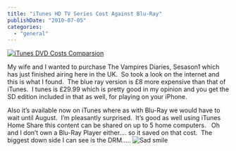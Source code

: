 ```yaml
---
title: "iTunes HD TV Series Cost Against Blu-Ray"
publishDate: "2010-07-05"
categories: 
  - "general"
---
```


[![iTunes DVD Costs Comparsion](http://ramberlinggeek.co.uk/wp-content/uploads/2010/07/iTunesDVDCostsComparsion_thumb.jpg "iTunes DVD Costs Comparsion")](http://ramberlinggeek.co.uk/wp-content/uploads/2010/07/iTunesDVDCostsComparsion.jpg)

  

My wife and I wanted to purchase The Vampires Diaries, Sesason1 which has just finished airing here in the UK.  So took a look on the internet and this is what I found.  The blue ray version is £8 more expensive than that of iTunes.  I tunes is £29.99 which is pretty good in my opinion and you get the SD edition included in that as well, for playing on your iPhone.

Also it’s available now on iTunes where as with Blu-Ray we would have to wait until August.  I’m pleasantly surprised.  It’s good as well using iTunes Home Share this content can be shared on up to 5 home computers.   Oh and I don’t own a Blu-Ray Player either…. so it saved on that cost.  The biggest down side I can see is the DRM….. ![Sad smile](http://ramberlinggeek.co.uk/wp-content/uploads/2010/07/wlEmoticonsadsmile.png)
